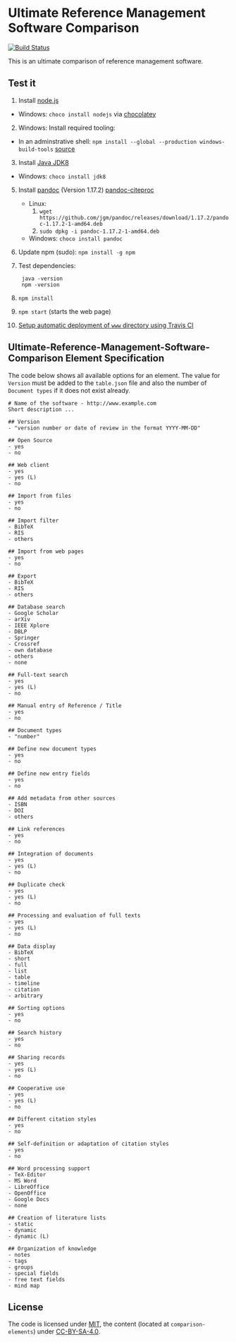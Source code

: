 # Ultimate Reference Management Software Comparison

[![Build Status](https://travis-ci.org/ultimate-comparisons/ultimate-reference-management-software-comparison.svg?branch=master)](https://travis-ci.org/ultimate-comparisons/ultimate-reference-management-software-comparison)

This is an ultimate comparison of reference management software.

## Test it
1. Install [node.js](https://nodejs.org/en/)
  - Windows: `choco install nodejs` via [chocolatey](https://chocolatey.org/)
2. Windows: Install required tooling:
  - In an adminstrative shell: `npm install --global --production windows-build-tools` [source](https://github.com/nodejs/node-gyp#option-1)
3. Install [Java JDK8](http://www.oracle.com/technetwork/java/javase/downloads/jdk8-downloads-2133151.html)
  - Windows: `choco install jdk8`
5. Install [pandoc](http://pandoc.org/installing.html) (Version 1.17.2) [pandoc-citeproc](https://hackage.haskell.org/package/pandoc-citeproc)
   - Linux:
     1. `wget https://github.com/jgm/pandoc/releases/download/1.17.2/pandoc-1.17.2-1-amd64.deb`
     2. `sudo dpkg -i pandoc-1.17.2-1-amd64.deb`
   - Windows: `choco install pandoc`
6. Update npm (sudo): `npm install -g npm`
7. Test dependencies:

        java -version
        npm -version

8. `npm install`
9. `npm start` (starts the web page)
10. [Setup automatic deployment of `www` directory using Travis CI](docs/Travis_Build_Deploy.md)

## Ultimate-Reference-Management-Software-Comparison Element Specification

The code below shows all available options for an element.
The value for `Version` must be added to the `table.json` file and also the number of `Document types` if it does not exist already.

    # Name of the software - http://www.example.com
    Short description ...
    
    ## Version
    - "version number or date of review in the format YYYY-MM-DD"

    ## Open Source
    - yes
    - no
    
    ## Web client
    - yes
    - yes (L)
    - no
    
    ## Import from files
    - yes
    - no
    
    ## Import filter
    - BibTeX
    - RIS
    - others
    
    ## Import from web pages
    - yes
    - no
    
    ## Export
    - BibTeX
    - RIS
    - others
    
    ## Database search
    - Google Scholar
    - arXiv
    - IEEE Xplore
    - DBLP
    - Springer
    - Crossref
    - own database
    - others
    - none
    
    ## Full-text search
    - yes
    - yes (L)
    - no
    
    ## Manual entry of Reference / Title
    - yes
    - no
    
    ## Document types
    - "number"
    
    ## Define new document types
    - yes
    - no
    
    ## Define new entry fields
    - yes
    - no
    
    ## Add metadata from other sources
    - ISBN
    - DOI
    - others
    
    ## Link references
    - yes
    - no
    
    ## Integration of documents
    - yes
    - yes (L)
    - no
    
    ## Duplicate check
    - yes
    - yes (L)
    - no
    
    ## Processing and evaluation of full texts
    - yes
    - yes (L)
    - no
    
    ## Data display
    - BibTeX
    - short
    - full
    - list
    - table
    - timeline
    - citation
	- arbitrary
    
    ## Sorting options
    - yes
    - no
    
    ## Search history
    - yes
    - no
    
    ## Sharing records
    - yes
    - yes (L)
    - no
    
    ## Cooperative use
    - yes
    - yes (L)
    - no
    
    ## Different citation styles
    - yes
    - no
    
    ## Self-definition or adaptation of citation styles
    - yes
    - no
    
    ## Word processing support
    - TeX-Editor
    - MS Word
    - LibreOffice
    - OpenOffice
    - Google Docs
    - none
    
    ## Creation of literature lists
    - static
    - dynamic
    - dynamic (L)
    
    ## Organization of knowledge
    - notes
    - tags
    - groups
    - special fields
    - free text fields
    - mind map

## License

The code is licensed under [MIT], the content (located at `comparison-elements`) under [CC-BY-SA-4.0].

  [MIT]: https://opensource.org/licenses/MIT
  [CC-BY-SA-4.0]: http://creativecommons.org/licenses/by-sa/4.0/
